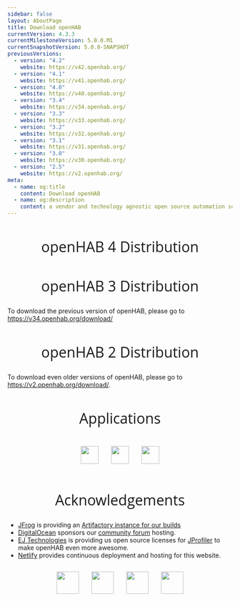 ```yaml
---
sidebar: false
layout: AboutPage
title: Download openHAB
currentVersion: 4.3.3
currentMilestoneVersion: 5.0.0.M1
currentSnapshotVersion: 5.0.0-SNAPSHOT
previousVersions:
  - version: "4.2"
    website: https://v42.openhab.org/
  - version: "4.1"
    website: https://v41.openhab.org/
  - version: "4.0"
    website: https://v40.openhab.org/
  - version: "3.4"
    website: https://v34.openhab.org/
  - version: "3.3"
    website: https://v33.openhab.org/
  - version: "3.2"
    website: https://v32.openhab.org/
  - version: "3.1"
    website: https://v31.openhab.org/
  - version: "3.0"
    website: https://v30.openhab.org/
  - version: "2.5"
    website: https://v2.openhab.org/
meta:
  - name: og:title
    content: Download openHAB
  - name: og:description
    content: a vendor and technology agnostic open source automation software for your home
---
```


<style>
.big-title {
  font-family: 'Open Sans', sans-serif;
  font-size: 2rem;
  font-weight: 400;
  text-align: center;
}
.apps-buttons {
  display: flex;
  align-items: justify;
  align-content: center;
  justify-content: center;
}
@media (max-width: 480px) {
  .apps-buttons {
    text-align: center;
    align-self: center;
    flex-direction: column;
  }
}
.acknowledgements-logos {
  display: flex;
  flex-wrap: wrap;
  align-items: justify;
  align-content: center;
  justify-content: center;
}
</style>

<h2 class="big-title">openHAB 4 Distribution</h2>

<InstallInstructions />

<h2 class="big-title">openHAB 3 Distribution</h2>

To download the previous version of openHAB, please go to https://v34.openhab.org/download/

<h2 class="big-title">openHAB 2 Distribution</h2>

To download even older versions of openHAB, please go to https://v2.openhab.org/download/.

<h2 class="big-title">Applications</h2>


<div class="apps-buttons">
  <a target="_blank" href="https://play.google.com/store/apps/details?id=org.openhab.habdroid"><img style="padding: 1em" height="40" src="./images/android.svg" /></a>
  <a target="_blank" href="https://itunes.apple.com/us/app/openhab/id492054521?mt=8"><img style="padding: 1em" height="40" src="./images/ios.svg" /></a>
  <a target="_blank" href="https://www.microsoft.com/en-us/store/p/openhab/9nmq39ctwxgt"><img style="padding: 1em" height="40" src="./images/win10.png" /></a>
</div>


<h2 class="big-title">Acknowledgements</h2>

<ul>
<li><a href="https://www.jfrog.com">JFrog</a> is providing an <a href="https://openhab.jfrog.io">Artifactory instance for our builds</a></li>
<li><a href="https://www.digitalocean.com">DigitalOcean</a> sponsors our <a href="https://community.openhab.org/">community forum</a> hosting.</li>
<li><a href="https://www.ej-technologies.com/">EJ Technologies</a> is providing us open source licenses for <a href="https://www.ej-technologies.com/products/jprofiler/overview.html">JProfiler</a> to make openHAB even more awesome.</li>
<li><a href="https://www.netlify.com/">Netlify</a> provides continuous deployment and hosting for this website.</li>
</ul>

<div class="acknowledgements-logos">
  <a target="_blank" href="https://www.jfrog.com"><img style="padding: 1em" height="50" src="./images/acknowledgements/jfrog.svg" /></a>
  <a target="_blank" href="https://www.digitalocean.com"><img style="padding: 1em" height="50" src="./images/acknowledgements/digitalocean.png" /></a>
  <a target="_blank" href="https://www.ej-technologies.com/products/jprofiler/overview.html"><img style="padding: 1em" height="50" src="./images/acknowledgements/jprofiler.png" /></a>
  <a target="_blank" href="https://www.netlify.com"><img style="padding: 1em" height="50" src="./images/acknowledgements/netlify.svg" /></a>
</div>
